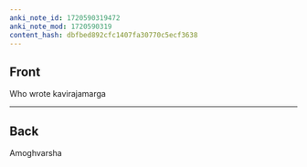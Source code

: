 ```yaml
---
anki_note_id: 1720590319472
anki_note_mod: 1720590319
content_hash: dbfbed892cfc1407fa30770c5ecf3638
---
```


## Front

Who wrote kavirajamarga

<hr/>

## Back

Amoghvarsha